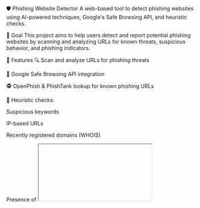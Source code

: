 🛡️ Phishing Website Detector
A web-based tool to detect phishing websites using AI-powered techniques, Google's Safe Browsing API, and heuristic checks.

🎯 Goal
This project aims to help users detect and report potential phishing websites by scanning and analyzing URLs for known threats, suspicious behavior, and phishing indicators.

🚀 Features
🔍 Scan and analyze URLs for phishing threats

🧠 Google Safe Browsing API integration

🕵️ OpenPhish & PhishTank lookup for known phishing URLs

🔬 Heuristic checks:

Suspicious keywords

IP-based URLs

Recently registered domains (WHOIS)

Presence of <iframe> or JavaScript-based forms

🌐 Domain WHOIS Info

🧬 DNS Lookup & IP Address

📑 Clean and readable threat analysis report

🌐 Domain WHOIS Info

🧬 DNS Lookup & IP Address

📑 Clean and readable threat analysis report

🧰 Tech Stack
Frontend: Streamlit (for interactive UI)

Backend: Python

Libraries & APIs:

requests – API calls

BeautifulSoup – HTML form/iframe parsing

re – Regex for IP detection

whois – Domain info

Google Safe Browsing API

OpenPhish Feed / PhishTank API



📦 Installation
1.Clone this repo
git clone https://github.com/yourusername/phishing-website-detector.git
cd phishing-website-detector

2.Install dependencies
pip install -r requirements.txt

3.Add your Google Safe Browsing API key
Create a .env file and add:
GSB_API_KEY=your_api_key
PHISHTANK_API_KEY=your_phishtank_key

4.Run the app
streamlit run app.py



⚙️ Features in Action
Feature	Description
HTTPS Check	Flags if the site doesn't use HTTPS
WHOIS Domain Age Check	Flags domains registered in the last 7 days
IP Address URLs	Flags URLs using IPs (e.g., http://192.168.0.1/index.html)
Iframe & JS Forms	Detects hidden or suspicious forms in the HTML
Threat Intelligence	Checks URL against Google Safe Browsing, OpenPhish, and PhishTank


📂 Folder Structure
phishing-website-detector/
│
├── app.py               # Main Streamlit app
├── detector.py          # URL analysis logic
├── utils/
│   ├── whois_lookup.py  # WHOIS checker
│   ├── dns_check.py     # DNS and IP utilities
│   └── threat_check.py  # API threat checks
├── requirements.txt
├── .env
└── README.md

🛡️ Disclaimer
This tool is for educational and cybersecurity awareness purposes only. It does not guarantee complete protection from phishing or malicious URLs.
